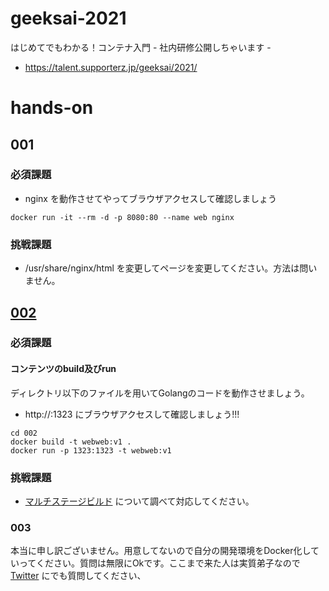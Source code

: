 # geeksai-2021
はじめてでもわかる！コンテナ入門 - 社内研修公開しちゃいます -
  * https://talent.supporterz.jp/geeksai/2021/

# hands-on
## 001
### 必須課題
- nginx を動作させてやってブラウザアクセスして確認しましょう
```
docker run -it --rm -d -p 8080:80 --name web nginx
```
### 挑戦課題
- /usr/share/nginx/html を変更してページを変更してください。方法は問いません。

## [002](./002)
### 必須課題 
#### コンテンツのbuild及びrun
ディレクトリ以下のファイルを用いてGolangのコードを動作させましょう。

- http://<myip>:1323 にブラウザアクセスして確認しましょう!!! 

```
cd 002
docker build -t webweb:v1 .
docker run -p 1323:1323 -t webweb:v1
```


### 挑戦課題
- [マルチステージビルド](https://matsuand.github.io/docs.docker.jp.onthefly/develop/develop-images/multistage-build/) について調べて対応してください。


### 003 
本当に申し訳ございません。用意してないので自分の開発環境をDocker化していってください。質問は無限にOkです。ここまで来た人は実質弟子なので[Twitter](https://twitter.com/nwiizo) にでも質問してください、

